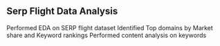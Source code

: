 ## Serp Flight Data Analysis 

Performed EDA on SERP flight dataset
Identified Top domains by Market share and Keyword rankings
Performed content analysis on keywords
